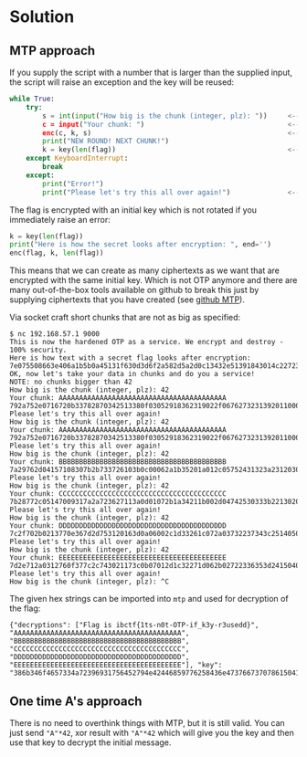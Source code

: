 # Solution

## MTP approach

If you supply the script with a number that is larger than the supplied input, the script will raise an exception and the key will be reused:

```python
while True:
	try:
		s = int(input("How big is the chunk (integer, plz): "))		<-- let's say input 4
		c = input("Your chunk: ")									<-- let's say input "AAA"
		enc(c, k, s)												<-- this guy will raise error ("AAA"[3] is out of bounds)
		print("NEW ROUND! NEXT CHUNK!")
		k = key(len(flag))											<-- key generation is skipped if error is raised
	except KeyboardInterrupt:
		break
	except:
		print("Error!")
		print("Please let's try this all over again!")				<-- let's try this all over again with the same key*
```

The flag is encrypted with an initial key which is not rotated if you immediately raise an error:
```python
k = key(len(flag))
print("Here is how the secret looks after encryption: ", end='')
enc(flag, k, len(flag))
```

This means that we can create as many ciphertexts as we want that are encrypted with the same initial key. Which is not OTP anymore and there are many out-of-the-box tools available on github to break this just by supplying ciphertexts that you have created (see [github MTP](https://github.com/CameronLonsdale/MTP)).

Via socket craft short chunks that are not as big as specified:
```
$ nc 192.168.57.1 9000
This is now the hardened OTP as a service. We encrypt and destroy - 100% security.
Here is how text with a secret flag looks after encryption: 7e075508663e406a1b5b0a45131f630d3d6f2a582d5a2d0c13432e51391843014c227239382c100e4b1c
OK, now let's take your data in chunks and do you a service!
NOTE: no chunks bigger than 42
How big is the chunk (integer, plz): 42
Your chunk: AAAAAAAAAAAAAAAAAAAAAAAAAAAAAAAAAAAAAAAAA
792a752e0716720b33782870342513380f03052918362319022f0676273231392011000d0a08352b77Error!
Please let's try this all over again!
How big is the chunk (integer, plz): 42
Your chunk: AAAAAAAAAAAAAAAAAAAAAAAAAAAAAAAAAAAAAAAAA
792a752e0716720b33782870342513380f03052918362319022f0676273231392011000d0a08352b77Error!
Please let's try this all over again!
How big is the chunk (integer, plz): 42
Your chunk: BBBBBBBBBBBBBBBBBBBBBBBBBBBBBBBBBBBBBBBBB
7a29762d04157108307b2b733726103b0c00062a1b35201a012c05752431323a2312030e090b362874Error!
Please let's try this all over again!
How big is the chunk (integer, plz): 42
Your chunk: CCCCCCCCCCCCCCCCCCCCCCCCCCCCCCCCCCCCCCCCC
7b28772c05147009317a2a723627113a0d01072b1a34211b002d04742530333b2213020f080a372975Error!
Please let's try this all over again!
How big is the chunk (integer, plz): 42
Your chunk: DDDDDDDDDDDDDDDDDDDDDDDDDDDDDDDDDDDDDDDDD
7c2f702b0213770e367d2d753120163d0a06002c1d33261c072a03732237343c251405080f0d302e72Error!
Please let's try this all over again!
How big is the chunk (integer, plz): 42
Your chunk: EEEEEEEEEEEEEEEEEEEEEEEEEEEEEEEEEEEEEEEEE
7d2e712a0312760f377c2c743021173c0b07012d1c32271d062b02722336353d241504090e0c312f73Error!
Please let's try this all over again!
How big is the chunk (integer, plz): ^C
```

The given hex strings can be imported into `mtp` and used for decryption of the flag:

```
{"decryptions": ["Flag is ibctf{1ts-n0t-OTP-if_k3y-r3usedd}", "AAAAAAAAAAAAAAAAAAAAAAAAAAAAAAAAAAAAAAAAA", "BBBBBBBBBBBBBBBBBBBBBBBBBBBBBBBBBBBBBBBBB", "CCCCCCCCCCCCCCCCCCCCCCCCCCCCCCCCCCCCCCCCC", "DDDDDDDDDDDDDDDDDDDDDDDDDDDDDDDDDDDDDDDDD", "EEEEEEEEEEEEEEEEEEEEEEEEEEEEEEEEEEEEEEEEE"], "key": "386b346f4657334a72396931756452794e42446859776258436e4737667370786150414c4b49746a36"}
```

## One time A's approach

There is no need to overthink things with MTP, but it is still valid. You can just send `"A"*42`, xor result with `"A"*42` which will give you the key and then use that key to decrypt the initial message.

